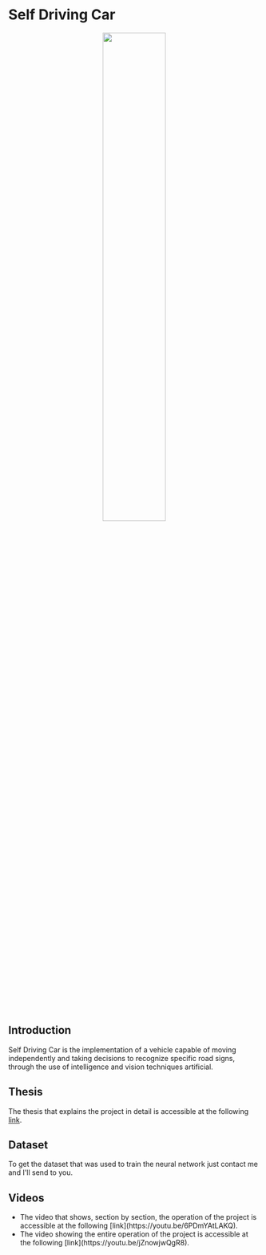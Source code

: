# Self Driving Car

<p align="center">
  <img src="https://user-images.githubusercontent.com/35506589/128388306-b30f96da-f43a-4535-a9a4-88c68a267dd3.png" height="50%" width="50%" >
</p>



## Introduction
Self Driving Car is the implementation of a vehicle capable of moving independently and taking decisions to recognize specific road signs, through the use of intelligence and vision techniques artificial.

## Thesis
The thesis that explains the project in detail is accessible at the following [link](tesi/tesi.pdf).

## Dataset
To get the dataset that was used to train the neural network just contact me and I'll send to you.

## Videos
<ul>
  <li> The video that shows, section by section, the operation of the project is accessible at the following [link](https://youtu.be/6PDmYAtLAKQ).
  <li> The video showing the entire operation of the project is accessible at the following [link](https://youtu.be/jZnowjwQgR8).
</ul>


